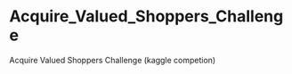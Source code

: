 Acquire_Valued_Shoppers_Challenge
=================================

Acquire Valued Shoppers Challenge (kaggle competion)
